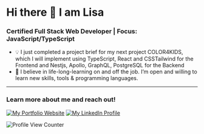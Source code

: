 # Hi there 👋 I am Lisa

### Certified Full Stack Web Developer | Focus: JavaScript/TypeScript

* 💡 I just completed a project brief for my next project COLOR4KIDS, which I will implement using TypeScript, React and CSSTailwind for the Frontend and Nestjs, Apollo, GraphQL, PostgreSQL for the Backend
* 💟  I believe in life-long-learning on and off the job. I’m open and willing to learn new skills, tools & programming languages.

---

### Learn more about me and reach out!

[![My Portfolio Website](https://img.shields.io/badge/My%20Portfolio%20Website-5CDB95?style=flat-square)](https://lisapmunich.github.io/Portfolio-Website/)
[![My LinkedIn Profile](https://img.shields.io/badge/Linkedin-0A66C2?style=flat-square?logo=Linkedin&logoColor=white)](https://www.linkedin.com/in/lisa-pape/)

![Profile View Counter](https://komarev.com/ghpvc/?username=LisaPMunich)


